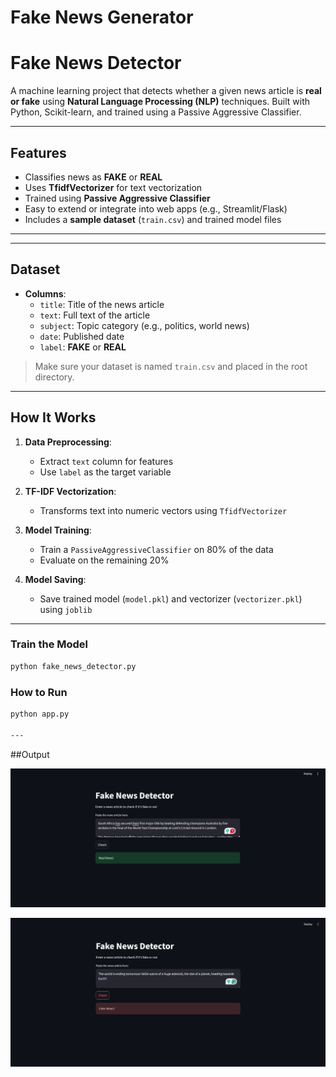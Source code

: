 # Fake News Generator
# Fake News Detector 

A machine learning project that detects whether a given news article is **real or fake** using **Natural Language Processing (NLP)** techniques. Built with Python, Scikit-learn, and trained using a Passive Aggressive Classifier.

---

## Features

- Classifies news as **FAKE** or **REAL**
- Uses **TfidfVectorizer** for text vectorization
- Trained using **Passive Aggressive Classifier**
- Easy to extend or integrate into web apps (e.g., Streamlit/Flask)
- Includes a **sample dataset** (`train.csv`) and trained model files

---


---

## Dataset

- **Columns**:
  - `title`: Title of the news article
  - `text`: Full text of the article
  - `subject`: Topic category (e.g., politics, world news)
  - `date`: Published date
  - `label`: **FAKE** or **REAL**

> Make sure your dataset is named `train.csv` and placed in the root directory.

---

## How It Works

1. **Data Preprocessing**:
   - Extract `text` column for features
   - Use `label` as the target variable

2. **TF-IDF Vectorization**:
   - Transforms text into numeric vectors using `TfidfVectorizer`

3. **Model Training**:
   - Train a `PassiveAggressiveClassifier` on 80% of the data
   - Evaluate on the remaining 20%

4. **Model Saving**:
   - Save trained model (`model.pkl`) and vectorizer (`vectorizer.pkl`) using `joblib`

---


### Train the Model

```bash
python fake_news_detector.py

```

### How to Run
```bash
python app.py

---
```
##Output

![True](True.png)

![Fake News Detector Screenshot](Fake.png)





